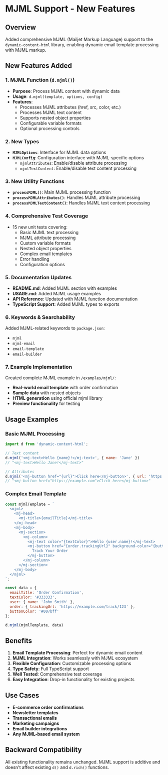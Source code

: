 # MJML Support - New Features

## Overview
Added comprehensive MJML (Mailjet Markup Language) support to the `dynamic-content-html` library, enabling dynamic email template processing with MJML markup.

## New Features Added

### 1. MJML Function (`d.mjml()`)
- **Purpose**: Process MJML content with dynamic data
- **Usage**: `d.mjml(template, options, config)`
- **Features**:
  - Processes MJML attributes (href, src, color, etc.)
  - Processes MJML text content
  - Supports nested object properties
  - Configurable variable formats
  - Optional processing controls

### 2. New Types
- **`MJMLOptions`**: Interface for MJML data options
- **`MJMLConfig`**: Configuration interface with MJML-specific options
  - `mjmlAttributes`: Enable/disable attribute processing
  - `mjmlTextContent`: Enable/disable text content processing

### 3. New Utility Functions
- **`processMJML()`**: Main MJML processing function
- **`processMJMLAttributes()`**: Handles MJML attribute processing
- **`processMJMLTextContent()`**: Handles MJML text content processing

### 4. Comprehensive Test Coverage
- 15 new unit tests covering:
  - Basic MJML text processing
  - MJML attribute processing
  - Custom variable formats
  - Nested object properties
  - Complex email templates
  - Error handling
  - Configuration options

### 5. Documentation Updates
- **README.md**: Added MJML section with examples
- **USAGE.md**: Added MJML usage examples
- **API Reference**: Updated with MJML function documentation
- **TypeScript Support**: Added MJML types to exports

### 6. Keywords & Searchability
Added MJML-related keywords to `package.json`:
- `mjml`
- `mjml-email`
- `email-template`
- `email-builder`

### 7. Example Implementation
Created complete MJML example in `/examples/mjml/`:
- **Real-world email template** with order confirmation
- **Sample data** with nested objects
- **HTML generation** using official mjml library
- **Preview functionality** for testing

## Usage Examples

### Basic MJML Processing
```javascript
import d from 'dynamic-content-html';

// Text content
d.mjml('<mj-text>Hello {name}!</mj-text>', { name: 'Jane' })
// "<mj-text>Hello Jane!</mj-text>"

// Attributes
d.mjml('<mj-button href="{url}">Click here</mj-button>', { url: 'https://example.com' })
// "<mj-button href="https://example.com">Click here</mj-button>"
```

### Complex Email Template
```javascript
const mjmlTemplate = `
  <mjml>
    <mj-head>
      <mj-title>{emailTitle}</mj-title>
    </mj-head>
    <mj-body>
      <mj-section>
        <mj-column>
          <mj-text color="{textColor}">Hello {user.name}!</mj-text>
          <mj-button href="{order.trackingUrl}" background-color="{buttonColor}">
            Track Your Order
          </mj-button>
        </mj-column>
      </mj-section>
    </mj-body>
  </mjml>
`;

const data = {
  emailTitle: 'Order Confirmation',
  textColor: '#333333',
  user: { name: 'John Smith' },
  order: { trackingUrl: 'https://example.com/track/123' },
  buttonColor: '#007bff'
};

d.mjml(mjmlTemplate, data)
```

## Benefits

1. **Email Template Processing**: Perfect for dynamic email content
2. **MJML Integration**: Works seamlessly with MJML ecosystem
3. **Flexible Configuration**: Customizable processing options
4. **Type Safety**: Full TypeScript support
5. **Well Tested**: Comprehensive test coverage
6. **Easy Integration**: Drop-in functionality for existing projects

## Use Cases

- **E-commerce order confirmations**
- **Newsletter templates**
- **Transactional emails**
- **Marketing campaigns**
- **Email builder integrations**
- **Any MJML-based email system**

## Backward Compatibility

All existing functionality remains unchanged. MJML support is additive and doesn't affect existing `d()` and `d.rich()` functions.
